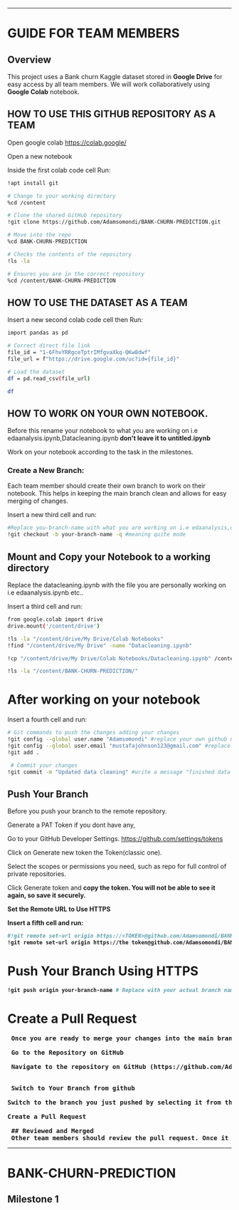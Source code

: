 ---
# GUIDE FOR TEAM MEMBERS 

## Overview
This project uses a  Bank churn Kaggle dataset stored in **Google Drive** for easy access by all team members. We will work collaboratively using **Google Colab** notebook.

## HOW TO USE THIS GITHUB REPOSITORY AS A TEAM

Open google colab https://colab.google/

Open  a new notebook

Inside the first colab code cell Run:
```sh
!apt install git

# Change to your working directory
%cd /content

# Clone the shared GitHub repository
!git clone https://github.com/Adamsomondi/BANK-CHURN-PREDICTION.git

# Move into the repo
%cd BANK-CHURN-PREDICTION

# Checks the contents of the repository
!ls -la

# Ensures you are in the correct repository
%cd /content/BANK-CHURN-PREDICTION
```

## HOW TO USE THE DATASET AS A TEAM

 Insert a new second colab code cell then Run:
 ```sh
 import pandas as pd

# Correct direct file link
file_id = "1-6FhvYRRgceTptrIMfgvaXkq-QKw8dwf"
file_url = f"https://drive.google.com/uc?id={file_id}"

# Load the dataset
df = pd.read_csv(file_url)

df
```

## HOW TO WORK ON YOUR OWN NOTEBOOK.

Before this rename your notebook to what you are working on i.e edaanalysis.ipynb,Datacleaning.ipynb<b> don't leave it to untitled.ipynb</b>

Work on your notebook according to the task in the milestones.

 ### Create a New Branch: 
 
 Each team member should create their own branch to work on their notebook. This helps in keeping the main branch clean and allows for easy merging of changes.

 Insert a new third cell and run:
 
 ```sh
 #Replace you-branch-name with what you are working on i.e edaanalysis,datacleaning, etc..
 !git checkout -b your-branch-name -q #meaning quite mode
  ```

## Mount and Copy  your Notebook to a  working directory

Replace the datacleaning.ipynb with the file you are personally working on i.e edaanalysis.ipynb etc..

Insert a third cell and run:

```sh
from google.colab import drive
drive.mount('/content/drive')

!ls -la "/content/drive/My Drive/Colab Notebooks"
!find "/content/drive/My Drive" -name "Datacleaning.ipynb"

!cp "/content/drive/My Drive/Colab Notebooks/Datacleaning.ipynb" /content/BANK-CHURN-PREDICTION/

!ls -la "/content/BANK-CHURN-PREDICTION/"
```
 
# After working on your notebook

 Insert a fourth cell and run:
 
```sh
# Git commands to push the changes adding your changes
!git config --global user.name "Adamsomondi" #replace your own github name.
!git config --global user.email "mustafajohnson123@gmail.com" #replace your own github gmail.
!git add .

 # Commit your changes
!git commit -m "Updated data cleaning" #write a message "finished data Cleaning/added eda analysis"

```

 ## Push Your Branch
 
 Before you push your branch to the remote repository.

Generate a PAT Token if you dont have any,

Go to your GitHub Developer Settings. https://github.com/settings/tokens

Click on Generate new token the Token(classic one).

Select the scopes or permissions you need, such as repo for full control of private repositories.

Click Generate token and <b>copy the token<b>. You will not be able to see it again, <b>so save it securely</b>.

 Set the Remote URL to Use HTTPS

Insert a fifth cell and run:

 ```sh
#!git remote set-url origin https://<TOKEN>@github.com/Adamsomondi/BANK-CHURN-PREDICTION.git  #replace <TOKEN> with PAT keys you created.
!git remote set-url origin https://the token@github.com/Adamsomondi/BANK-CHURN-PREDICTION.git #replace the token with what you copied

```

# Push Your Branch Using HTTPS

```sh
!git push origin your-branch-name # Replace with your actual branch name you created earlier

```

 # Create a Pull Request
 <pre>
 Once you are ready to merge your changes into the main branch, create a pull request on GitHub. This allows other team members to review your work before it is merged.
 
 Go to the Repository on GitHub

 Navigate to the repository on GitHub (https://github.com/Adamsomondi/BANK-CHURN-PREDICTION).


 Switch to Your Branch from github

Switch to the branch you just pushed by selecting it from the branch dropdown menu.

Create a Pull Request
 
 ## Reviewed and Merged
 Other team members should review the pull request. Once it is approved, it can be merged into the main branch
</pre>
  ---
 
# BANK-CHURN-PREDICTION
## Milestone 1














